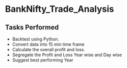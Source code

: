 # BankNifty_Trade_Analysis
## **Tasks Performed**
 - Backtest using Python.
 - Convert data into 15 min time frame
 - Calculate the overall profit and loss. 
 - Segregate the Profit and Loss Year wise and Day wise
 - Suggest best performing Year
